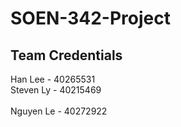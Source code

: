 # SOEN-342-Project

## Team Credentials
Han Lee - 40265531
<br>Steven Ly - 40215469</br>
<br>Nguyen Le - 40272922</br>
